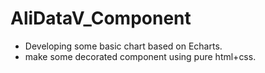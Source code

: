 # AliDataV_Component

- Developing some basic chart based on Echarts.
- make some decorated component using pure html+css.
